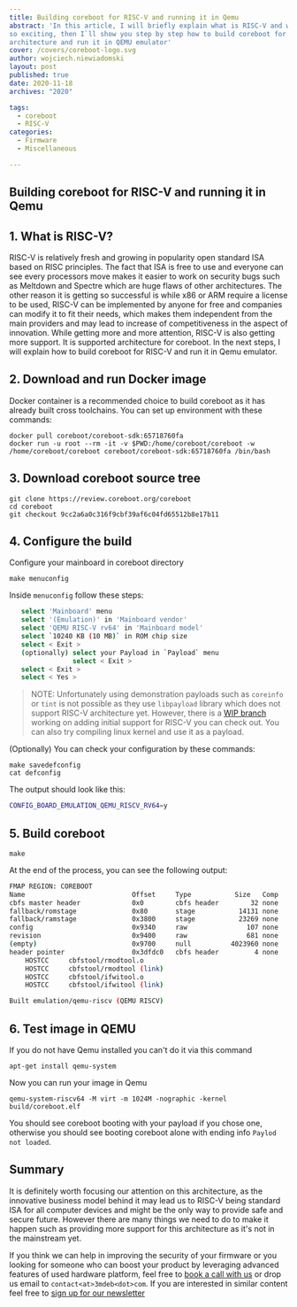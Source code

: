 ```yaml
---
title: Building coreboot for RISC-V and running it in Qemu
abstract: 'In this article, I will briefly explain what is RISC-V and why it is
so exciting, then I`ll show you step by step how to build coreboot for this
architecture and run it in QEMU emulator'
cover: /covers/coreboot-logo.svg
author: wojciech.niewiadomski
layout: post
published: true
date: 2020-11-18
archives: "2020"

tags:
  - coreboot
  - RISC-V
categories:
  - Firmware
  - Miscellaneous

---
```


## Building coreboot for RISC-V and running it in Qemu

## 1. What is RISC-V?

RISC-V is relatively fresh and growing in popularity open standard ISA based on
RISC principles. The fact that ISA is free to use and everyone can see every
processors move makes it easier to work on security bugs such as Meltdown and
Spectre which are huge flaws of other architectures. The other reason it is
getting so successful is while x86 or ARM require a license to be used, RISC-V
can be implemented by anyone for free and companies can modify it to fit their
needs, which makes them independent from the main providers and may lead to
increase of competitiveness in the aspect of innovation. While getting more and
more attention, RISC-V is also getting more support. It is supported
architecture for coreboot. In the next steps, I will explain how to build
coreboot for RISC-V and run it in Qemu emulator.

## 2. Download and run Docker image

Docker container is a recommended choice to build coreboot as it has already
built cross toolchains. You can set up environment with these commands:

```bashsh
docker pull coreboot/coreboot-sdk:65718760fa
docker run -u root --rm -it -v $PWD:/home/coreboot/coreboot -w /home/coreboot/coreboot coreboot/coreboot-sdk:65718760fa /bin/bash
```

## 3. Download coreboot source tree

```bashsh
git clone https://review.coreboot.org/coreboot
cd coreboot
git checkout 9cc2a6a0c316f9cbf39af6c04fd65512b8e17b11
```

## 4. Configure the build

Configure your mainboard in coreboot directory

```bashsh
make menuconfig
```

Inside `menuconfig` follow these steps:

```bash
   select 'Mainboard' menu
   select '(Emulation)' in 'Mainboard vendor'
   select 'QEMU RISC-V rv64' in 'Mainboard model'
   select `10240 KB (10 MB)` in ROM chip size
   select < Exit >
   (optionally) select your Payload in `Payload` menu
                select < Exit >
   select < Exit >
   select < Yes >
```

> NOTE: Unfortunately using demonstration payloads such as `coreinfo` or `tint`
> is not possible as they use `libpayload` library which does not support RISC-V
> architecture yet. However, there is a
> [WIP branch](https://review.coreboot.org/c/coreboot/+/31356) working on adding
> initial support for RISC-V you can check out. You can also try compiling linux
> kernel and use it as a payload.

(Optionally) You can check your configuration by these commands:

```bashsh
make savedefconfig
cat defconfig
```

The output should look like this:

```bash
CONFIG_BOARD_EMULATION_QEMU_RISCV_RV64=y
```

## 5. Build coreboot

```bashsh
make
```

At the end of the process, you can see the following output:

```bash
FMAP REGION: COREBOOT
Name                           Offset     Type           Size   Comp
cbfs master header             0x0        cbfs header        32 none
fallback/romstage              0x80       stage           14131 none
fallback/ramstage              0x3800     stage           23269 none
config                         0x9340     raw               107 none
revision                       0x9400     raw               681 none
(empty)                        0x9700     null          4023960 none
header pointer                 0x3dfdc0   cbfs header         4 none
    HOSTCC     cbfstool/rmodtool.o
    HOSTCC     cbfstool/rmodtool (link)
    HOSTCC     cbfstool/ifwitool.o
    HOSTCC     cbfstool/ifwitool (link)

Built emulation/qemu-riscv (QEMU RISCV)
```

## 6. Test image in QEMU

If you do not have Qemu installed you can't do it via this command

```bashsh
apt-get install qemu-system
```

Now you can run your image in Qemu

```bashsh
qemu-system-riscv64 -M virt -m 1024M -nographic -kernel build/coreboot.elf
```

You should see coreboot booting with your payload if you chose one, otherwise
you should see booting coreboot alone with ending info `Paylod not loaded`.

## Summary

It is definitely worth focusing our attention on this architecture, as the
innovative business model behind it may lead us to RISC-V being standard ISA for
all computer devices and might be the only way to provide safe and secure
future. However there are many things we need to do to make it happen such as
providing more support for this architecture as it's not in the mainstream yet.

If you think we can help in improving the security of your firmware or you
looking for someone who can boost your product by leveraging advanced features
of used hardware platform, feel free to
[book a call with us](https://calendly.com/3mdeb/consulting-remote-meeting) or
drop us email to `contact<at>3mdeb<dot>com`. If you are interested in similar
content feel free to [sign up for our newsletter](https://newsletter.3mdeb.com/subscription/PW6XnCeK6)
